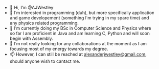 - 👋 Hi, I’m @AJWestley
- 👀 I’m interested in programming (duh), but more specifically application and game developement (something I'm trying in my spare time) and any physics related programming.
- 🌱 I’m currently doing my BSc in Computer Science and Physics where so far I am proficient in Java and am learning C, Python and will soon begin with Assembly.
- 💞️ I’m not really looking for any collaborations at the moment as I am focusing most of my energy towards my degree.
- 📫 However, I can still be reached at alexanderjwestley@gmail.com, should anyone wish to cantact me.

<!---
AJWestley/AJWestley is a ✨ special ✨ repository because its `README.md` (this file) appears on your GitHub profile.
You can click the Preview link to take a look at your changes.
--->
